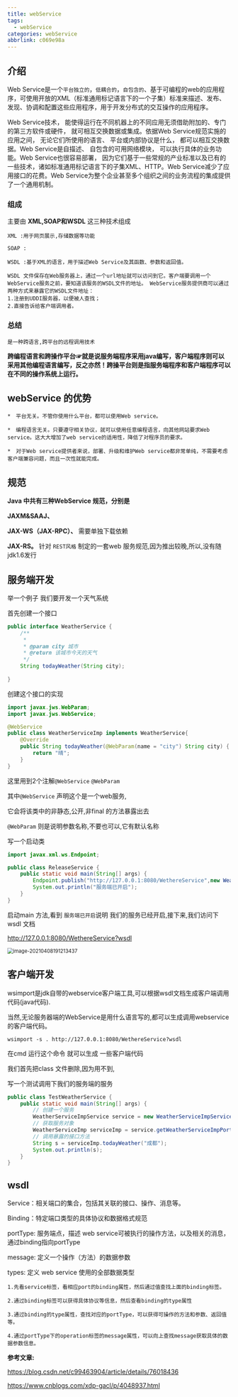 ```yaml
---
title: webService
tags:
  - webService
categories: webService
abbrlink: c069e98a
---
```

## 介绍

Web Service是一个`平台独立的`，`低耦合的`，`自包含的`、基于可编程的web的应用程序，可使用开放的XML（标准通用标记语言下的一个子集）标准来描述、发布、发现、协调和配置这些应用程序，用于开发分布式的交互操作的应用程序。
<!-- more -->
Web Service技术， 能使得运行在不同机器上的不同应用无须借助附加的、专门的第三方软件或硬件， 就可相互交换数据或集成。依据Web Service规范实施的应用之间， 无论它们所使用的语言、 平台或内部协议是什么， 都可以相互交换数据。Web Service是自描述、 自包含的可用网络模块， 可以执行具体的业务功能。Web Service也很容易部署， 因为它们基于一些常规的产业标准以及已有的一些技术，诸如标准通用标记语言下的子集XML、HTTP。Web Service减少了应用接口的花费。Web Service为整个企业甚至多个组织之间的业务流程的集成提供了一个通用机制。



### 组成

主要由 **XML,SOAP和WSDL** 这三种技术组成

~~~
XML :用于网页展示,存储数据等功能
~~~

~~~
SOAP : 
~~~

~~~
WSDL :基于XML的语言，用于描述Web Service及其函数、参数和返回值。

WSDL 文件保存在Web服务器上，通过一个url地址就可以访问到它。客户端要调用一个WebService服务之前，要知道该服务的WSDL文件的地址。 WebService服务提供商可以通过两种方式来暴露它的WSDL文件地址：
1.注册到UDDI服务器，以便被人查找；
2.直接告诉给客户端调用者。
~~~





### 总结

~~~
是一种跨语言,跨平台的远程调用技术
~~~

 **跨编程语言和跨操作平台☞就是说服务端程序采用java编写，客户端程序则可以采用其他编程语言编写，反之亦然！跨操平台则是指服务端程序和客户端程序可以在不同的操作系统上运行。**





## **webService 的优势**

~~~
*　平台无关。不管你使用什么平台，都可以使用Web service。

*　编程语言无关。只要遵守相关协议，就可以使用任意编程语言，向其他网站要求Web service。这大大增加了web service的适用性，降低了对程序员的要求。

*　对于Web service提供者来说，部署、升级和维护Web service都非常单纯，不需要考虑客户端兼容问题，而且一次性就能完成。

~~~

## 规范

**Java 中共有三种WebService 规范，分别是**

**JAXM&SAAJ、**  

**JAX-WS（JAX-RPC）、** 需要单独下载依赖

**JAX-RS。** 针对 `REST风格` 制定的一套web 服务规范,因为推出较晚,所以,没有随jdk1.6发行



## 服务端开发

举一个例子 我们要开发一个天气系统

首先创建一个接口

~~~java
public interface WeatherService {
    /**
     * 
     * @param city 城市
     * @return 该城市今天的天气
     */
    String todayWeather(String city);
    
}
~~~

创建这个接口的实现

~~~java
import javax.jws.WebParam;
import javax.jws.WebService;

@WebService
public class WeatherServiceImp implements WeatherService{
    @Override
    public String todayWeather(@WebParam(name = "city") String city) {
        return "晴";
    }
}
~~~

这里用到2个注解`@WebService`  `@WebParam`

其中`@WebService` 声明这个是一个web服务,

它会将该类中的非静态,公开,非final 的方法暴露出去

`@WebParam` 则是说明参数名称,不要也可以,它有默认名称

写一个启动类

~~~java
import javax.xml.ws.Endpoint;

public class ReleaseService {
    public static void main(String[] args) {
        Endpoint.publish("http://127.0.0.1:8080/WethereService",new WeatherServiceImp());
        System.out.println("服务端已开启");
    }
}
~~~

启动main 方法,看到 `服务端已开启`说明 我们的服务已经开启,接下来,我们访问下wsdl 文档

http://127.0.0.1:8080/WethereService?wsdl



<img src="https://images.wupeiyao.top/notes/20210408191248.png" alt="image-20210408191213437" style="zoom:80%;" />



## 客户端开发

wsimport是jdk自带的webservice客户端工具,可以根据wsdl文档生成客户端调用代码(java代码).

当然,无论服务器端的WebService是用什么语言写的,都可以生成调用webservice的客户端代码。 

~~~shell
wsimport -s . http://127.0.0.1:8080/WethereService?wsdl
~~~

在cmd 运行这个命令 就可以生成 一些客户端代码



我们首先把class 文件删除,因为用不到,

写一个测试调用下我们的服务端的服务

~~~java
public class TestWeatherService {
    public static void main(String[] args) {
        // 创建一个服务
        WeatherServiceImpService service = new WeatherServiceImpService();
        // 获取服务对象
        WeatherServiceImp serviceImp = service.getWeatherServiceImpPort();
        // 调用暴露的接口方法
        String s = serviceImp.todayWeather("成都");
        System.out.println(s);
    }
}
~~~



## wsdl

Service：相关端口的集合，包括其关联的接口、操作、消息等。

Binding：特定端口类型的具体协议和数据格式规范

portType: 服务端点，描述 web service可被执行的操作方法，以及相关的消息，通过binding指向portType

message: 定义一个操作（方法）的数据参数

types: 定义 web service 使用的全部数据类型

<!--阅读方式应该从下往上看-->

~~~
1.先看service标签，看相应port的binding属性，然后通过值查找上面的binding标签。

2.通过binding标签可以获得具体协议等信息，然后查看binding的type属性

3.通过binding的type属性，查找对应的portType，可以获得可操作的方法和参数、返回值等。

4.通过portType下的operation标签的message属性，可以向上查找message获取具体的数据参数信息。
~~~







**参考文章:**

https://blog.csdn.net/c99463904/article/details/76018436

https://www.cnblogs.com/xdp-gacl/p/4048937.html
